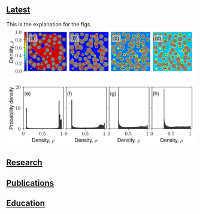 ## [Latest](/latest_page)
This is the explanation for the figs. 
<img src="images/xsecDen_0729.png?raw=true"/>
<img src="images/rpdf_0729.png?raw=true"/>


## [Research](/research_page)
<!--- [Mechanics & poromechanics of highly heterogeneous solids](http://example.com/)!-->
## [Publications](/publication_page)
## [Education](/education_page)

